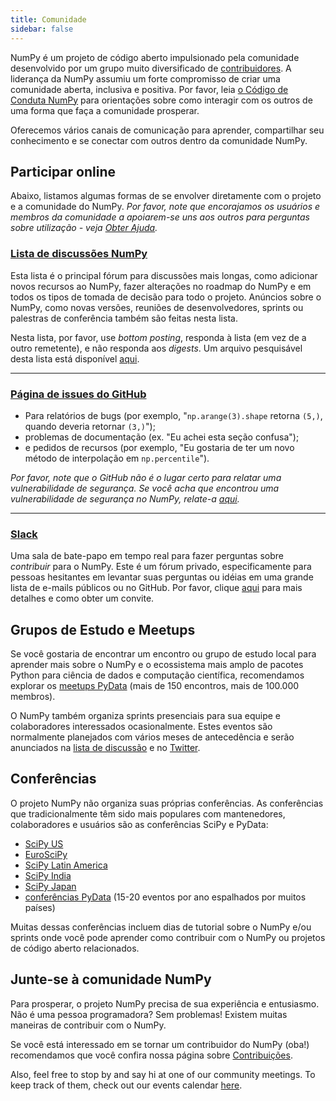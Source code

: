 ```yaml
---
title: Comunidade
sidebar: false
---
```


NumPy é um projeto de código aberto impulsionado pela comunidade desenvolvido por um grupo muito diversificado de [contribuidores](/pt/teams/). A liderança da NumPy assumiu um forte compromisso de criar uma comunidade aberta, inclusiva e positiva. Por favor, leia [o Código de Conduta NumPy](/pt/code-of-conduct) para orientações sobre como interagir com os outros de uma forma que faça a comunidade prosperar.

Oferecemos vários canais de comunicação para aprender, compartilhar seu conhecimento e se conectar com outros dentro da comunidade NumPy.


## Participar online

Abaixo, listamos algumas formas de se envolver diretamente com o projeto e a comunidade do NumPy. _Por favor, note que encorajamos os usuários e membros da comunidade a apoiarem-se uns aos outros para perguntas sobre utilização - veja [Obter Ajuda](/gethelp)._


### [Lista de discussões NumPy](https://mail.python.org/mailman/listinfo/numpy-discussion)

Esta lista é o principal fórum para discussões mais longas, como adicionar novos recursos ao NumPy, fazer alterações no roadmap do NumPy e em todos os tipos de tomada de decisão para todo o projeto. Anúncios sobre o NumPy, como novas versões, reuniões de desenvolvedores, sprints ou palestras de conferência também são feitas nesta lista.

Nesta lista, por favor, use *bottom posting*, responda à lista (em vez de a outro remetente), e não responda aos *digests*. Um arquivo pesquisável desta lista está disponível [aqui](https://mail.python.org/archives/list/numpy-discussion@python.org/).

***

### [Página de issues do GitHub](https://github.com/numpy/numpy/issues)

- Para relatórios de bugs (por exemplo, "`np.arange(3).shape` retorna `(5,)`, quando deveria retornar `(3,)`");
- problemas de documentação (ex. "Eu achei esta seção confusa");
- e pedidos de recursos (por exemplo, "Eu gostaria de ter um novo método de interpolação em `np.percentile`").

_Por favor, note que o GitHub não é o lugar certo para relatar uma vulnerabilidade de segurança. Se você acha que encontrou uma vulnerabilidade de segurança no NumPy, relate-a [aqui](https://tidelift.com/docs/security)._

***

### [Slack](https://numpy-team.slack.com)

Uma sala de bate-papo em tempo real para fazer perguntas sobre _contribuir_ para o NumPy. Este é um fórum privado, especificamente para pessoas hesitantes em levantar suas perguntas ou idéias em uma grande lista de e-mails públicos ou no GitHub. Por favor, clique [aqui](https://numpy.org/devdocs/dev/index.html#contributing-to-numpy) para mais detalhes e como obter um convite.


## Grupos de Estudo e Meetups

Se você gostaria de encontrar um encontro ou grupo de estudo local para aprender mais sobre o NumPy e o ecossistema mais amplo de pacotes Python para ciência de dados e computação científica, recomendamos explorar os [meetups PyData](https://www.meetup.com/pro/pydata/) (mais de 150 encontros, mais de 100.000 membros).

O NumPy também organiza sprints presenciais para sua equipe e colaboradores interessados ocasionalmente. Estes eventos são normalmente planejados com vários meses de antecedência e serão anunciados na [lista de discussão](https://mail.python.org/mailman/listinfo/numpy-discussion) e no [Twitter](https://twitter.com/numpy_team).


## Conferências

O projeto NumPy não organiza suas próprias conferências. As conferências que tradicionalmente têm sido mais populares com mantenedores, colaboradores e usuários são as conferências SciPy e PyData:

- [SciPy US](https://conference.scipy.org)
- [EuroSciPy](https://www.euroscipy.org)
- [SciPy Latin America](https://www.scipyla.org)
- [SciPy India](https://scipy.in)
- [SciPy Japan](https://conference.scipy.org)
- [conferências PyData](https://pydata.org/event-schedule/) (15-20 eventos por ano espalhados por muitos países)

Muitas dessas conferências incluem dias de tutorial sobre o NumPy e/ou sprints onde você pode aprender como contribuir com o NumPy ou projetos de código aberto relacionados.


## Junte-se à comunidade NumPy

Para prosperar, o projeto NumPy precisa de sua experiência e entusiasmo. Não é uma pessoa programadora? Sem problemas! Existem muitas maneiras de contribuir com o NumPy.

Se você está interessado em se tornar um contribuidor do NumPy (oba!) recomendamos que você confira nossa página sobre [Contribuições](/pt/contribute).

Also, feel free to stop by and say hi at one of our community meetings. To keep track of them, check out our events calendar [here](https://scientific-python.org/calendars/).
